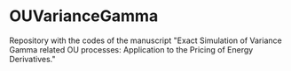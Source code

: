 # OUVarianceGamma
Repository with the codes of the manuscript "Exact Simulation of Variance Gamma related OU processes:  Application to the Pricing of Energy Derivatives."

